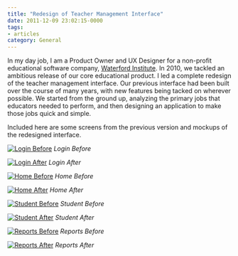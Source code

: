 ```yaml
---
title: "Redesign of Teacher Management Interface"
date: 2011-12-09 23:02:15-0000
tags:
- articles
category: General
---
```


In my day job, I am a Product Owner and UX Designer for a non-profit educational software company, [Waterford Institute](https://www.waterford.org). In 2010, we tackled an ambitious release of our core educational product. I led a complete redesign of the teacher management interface. Our previous interface had been built over the course of many years, with new features being tacked on wherever possible. We started from the ground up, analyzing the primary jobs that educators needed to perform, and then designing an application to make those jobs quick and simple.

Included here are some screens from the previous version and mockups of the redesigned interface.

[![Login Before](https://www.bennorris.blog/uploads/2019/a0fa4f849c.png "Login Before")](https://www.bennorris.blog/uploads/2019/a0fa4f849c.png)
*Login Before*

[![Login After](https://www.bennorris.blog/uploads/2019/7544da036e.png "Login After")](https://www.bennorris.blog/uploads/2019/7544da036e.png)
*Login After*

[![Home Before](https://www.bennorris.blog/uploads/2019/84fa1918a7.png "Home Before")](https://www.bennorris.blog/uploads/2019/84fa1918a7.png)
*Home Before*

[![Home After](https://www.bennorris.blog/uploads/2019/c3b58f3715.png "Home After")](https://www.bennorris.blog/uploads/2019/c3b58f3715.png)
*Home After*

[![Student Before](https://www.bennorris.blog/uploads/2019/0514576ca8.png "Student Before")](https://www.bennorris.blog/uploads/2019/0514576ca8.png)
*Student Before*

[![Student After](https://www.bennorris.blog/uploads/2019/fae95cb1ac.png "Student After")](https://www.bennorris.blog/uploads/2019/fae95cb1ac.png)
*Student After*

[![Reports Before](https://www.bennorris.blog/uploads/2019/d92c387817.png "Reports Before")](https://www.bennorris.blog/uploads/2019/d92c387817.png)
*Reports Before*

[![Reports After](https://www.bennorris.blog/uploads/2019/652d96c9c7.png "Reports After")](https://www.bennorris.blog/uploads/2019/652d96c9c7.png)
*Reports After*
